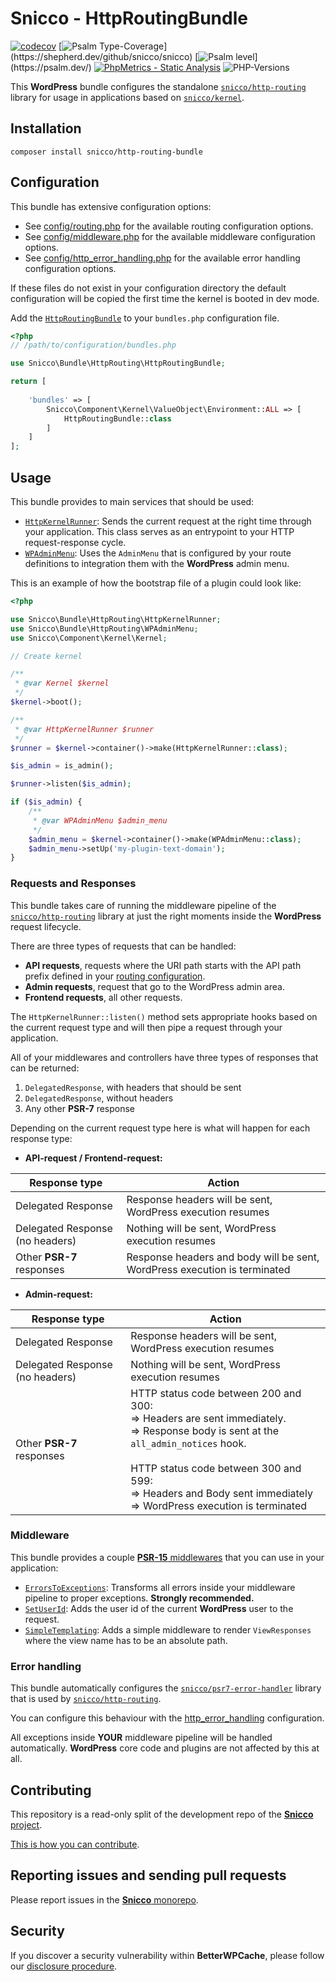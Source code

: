 # Snicco - HttpRoutingBundle

[![codecov](https://img.shields.io/badge/Coverage-100%25-success
)](https://codecov.io/gh/sniccowp/sniccowp)
[![Psalm Type-Coverage](https://shepherd.dev/github/snicco/snicco/coverage.svg?)](https://shepherd.dev/github/snicco/snicco)
[![Psalm level](https://shepherd.dev/github/snicco/snicco/level.svg?)](https://psalm.dev/)
[![PhpMetrics - Static Analysis](https://img.shields.io/badge/PhpMetrics-Static_Analysis-2ea44f)](https://snicco.github.io/snicco/phpmetrics/HttpRoutingBundle/index.html)
![PHP-Versions](https://img.shields.io/badge/PHP-%5E7.4%7C%5E8.0%7C%5E8.1-blue)

This **WordPress** bundle configures the standalone [`snicco/http-routing`](https://github.com/snicco/http-routing)
library for usage in applications based on [`snicco/kernel`](https://github.com/snicco/kernel).

## Installation

```shell
composer install snicco/http-routing-bundle
```

## Configuration

This bundle has extensive configuration options:

- See [config/routing.php](config/routing.php) for the available routing configuration options.
- See [config/middleware.php](config/middleware.php) for the available middleware configuration options.
- See [config/http_error_handling.php](config/http_error_handling.php) for the available error handling configuration
  options.

If these files do not exist in your configuration directory the default configuration will be copied the first time the
kernel is booted in dev mode.

Add the [`HttpRoutingBundle`](src/HttpRoutingBundle.php) to your `bundles.php` configuration file.

```php
<?php
// /path/to/configuration/bundles.php

use Snicco\Bundle\HttpRouting\HttpRoutingBundle;

return [
    
    'bundles' => [
        Snicco\Component\Kernel\ValueObject\Environment::ALL => [
            HttpRoutingBundle::class
        ]   
    ]   
];
```

## Usage

This bundle provides to main services that should be used:

- [`HttpKernelRunner`](src/HttpKernelRunner.php): Sends the current request at the right time through your application.
  This class serves as an entrypoint to your HTTP request-response cycle.
- [`WPAdminMenu`](src/WPAdminMenu.php): Uses the `AdminMenu` that is configured by your route definitions to integration
  them with the **WordPress** admin menu.

This is an example of how the bootstrap file of a plugin could look like:

```php
<?php

use Snicco\Bundle\HttpRouting\HttpKernelRunner;
use Snicco\Bundle\HttpRouting\WPAdminMenu;
use Snicco\Component\Kernel\Kernel;

// Create kernel

/**
 * @var Kernel $kernel 
 */
$kernel->boot();

/**
 * @var HttpKernelRunner $runner
 */
$runner = $kernel->container()->make(HttpKernelRunner::class);

$is_admin = is_admin();

$runner->listen($is_admin);

if ($is_admin) {
    /**
     * @var WPAdminMenu $admin_menu
     */
    $admin_menu = $kernel->container()->make(WPAdminMenu::class);
    $admin_menu->setUp('my-plugin-text-domain');
}
```

### Requests and Responses

This bundle takes care of running the middleware pipeline of
the [`snicco/http-routing`](https://github.com/snicco/http-routing) library at just the right moments inside the
**WordPress** request lifecycle.

There are three types of requests that can be handled:

- **API requests**, requests where the URI path starts with the API path prefix defined in your [routing configuration](config/routing.php).
- **Admin requests**, request that go to the WordPress admin area.
- **Frontend requests**, all other requests.

The `HttpKernelRunner::listen()` method sets appropriate hooks based on the current request type and will then pipe a
request through your application.

All of your middlewares and controllers have three types of responses that can be returned:

1. `DelegatedResponse`, with headers that should be sent
2. `DelegatedResponse`, without headers
3. Any other **PSR-7** response

Depending on the current request type here is what will happen for each response type:

- **API-request / Frontend-request:**

| Response type                   | Action                                                                    |
|---------------------------------|---------------------------------------------------------------------------|
| Delegated Response              | Response headers will be sent, WordPress execution resumes                |
| Delegated Response (no headers) | Nothing will be sent, WordPress execution resumes                         |
| Other **PSR-7** responses       | Response headers and body will be sent, WordPress execution is terminated |

- **Admin-request:**

| Response type                   | Action                                                                                                                                                                                                                                                                       |
|---------------------------------|------------------------------------------------------------------------------------------------------------------------------------------------------------------------------------------------------------------------------------------------------------------------------|
| Delegated Response              | Response headers will be sent, WordPress execution resumes                                                                                                                                                                                                                   |
| Delegated Response (no headers) | Nothing will be sent, WordPress execution resumes                                                                                                                                                                                                                            |
| Other **PSR-7** responses       | HTTP status code between 200 and 300: <br/>=> Headers are sent immediately. <br/>=> Response body is sent at the `all_admin_notices` hook.<br/><br/>HTTP status code between 300 and 599:<br/> => Headers and Body sent immediately<br/>=> WordPress execution is terminated |

### Middleware

This bundle provides a couple [**PSR-15** middlewares](src/Middleware) that you can use in your application:

- [`ErrorsToExceptions`](src/Middleware/ErrorsToExceptions.php): Transforms all errors inside your middleware pipeline to proper exceptions. **Strongly recommended.**
- [`SetUserId`](src/Middleware/SetUserId.php): Adds the user id of the current **WordPress** user to the request.
- [`SimpleTemplating`](src/Middleware/SimpleTemplating.php): Adds a simple middleware to render `ViewResponses` where the view name has to be an absolute path.

### Error handling

This bundle automatically configures the [`snicco/psr7-error-handler`](https://github.com/snicco/psr7-error-handler) library that is used by [`snicco/http-routing`](https://github.com/snicco/http-routing).

You can configure this behaviour with the [http_error_handling](config/http_error_handling.php) configuration.

All exceptions inside **YOUR** middleware pipeline will be handled automatically. **WordPress** core code and plugins are not affected by this at all.

## Contributing

This repository is a read-only split of the development repo of the
[**Snicco** project](https://github.com/snicco/snicco).

[This is how you can contribute](https://github.com/snicco/snicco/blob/master/CONTRIBUTING.md).

## Reporting issues and sending pull requests

Please report issues in the
[**Snicco** monorepo](https://github.com/snicco/snicco/blob/master/CONTRIBUTING.md##using-the-issue-tracker).

## Security

If you discover a security vulnerability within **BetterWPCache**, please follow
our [disclosure procedure](https://github.com/snicco/snicco/blob/master/SECURITY.md).
